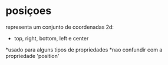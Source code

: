 # posiçoes
<position>

representa um conjunto de coordenadas 2d:
- top, right, bottom, left e center

*usado para alguns tipos de propriedades
*nao confundir com a propriedade 'position'


